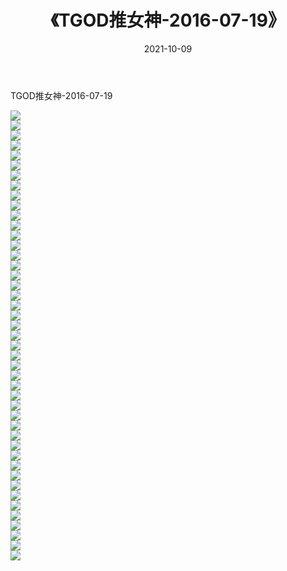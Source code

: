 ﻿---
layout: post
title:  《TGOD推女神-2016-07-19》
date:   2021-10-09
img: http://img.660000.xyz/Sharelink/网络美图/2021/TGOD推女神-2016-07-19/000.jpg
categories: [美女, 清纯, 唯美]
---

TGOD推女神-2016-07-19

  ![](http://img.660000.xyz/Sharelink/网络美图/2021/TGOD推女神-2016-07-19/001.jpg) <br> ![](http://img.660000.xyz/Sharelink/网络美图/2021/TGOD推女神-2016-07-19/002.jpg) <br> ![](http://img.660000.xyz/Sharelink/网络美图/2021/TGOD推女神-2016-07-19/003.jpg) <br> ![](http://img.660000.xyz/Sharelink/网络美图/2021/TGOD推女神-2016-07-19/004.jpg) <br> ![](http://img.660000.xyz/Sharelink/网络美图/2021/TGOD推女神-2016-07-19/005.jpg) <br> ![](http://img.660000.xyz/Sharelink/网络美图/2021/TGOD推女神-2016-07-19/006.jpg) <br> ![](http://img.660000.xyz/Sharelink/网络美图/2021/TGOD推女神-2016-07-19/007.jpg) <br> ![](http://img.660000.xyz/Sharelink/网络美图/2021/TGOD推女神-2016-07-19/008.jpg) <br> ![](http://img.660000.xyz/Sharelink/网络美图/2021/TGOD推女神-2016-07-19/009.jpg) <br> ![](http://img.660000.xyz/Sharelink/网络美图/2021/TGOD推女神-2016-07-19/010.jpg) <br> ![](http://img.660000.xyz/Sharelink/网络美图/2021/TGOD推女神-2016-07-19/011.jpg) <br> ![](http://img.660000.xyz/Sharelink/网络美图/2021/TGOD推女神-2016-07-19/012.jpg) <br> ![](http://img.660000.xyz/Sharelink/网络美图/2021/TGOD推女神-2016-07-19/013.jpg) <br> ![](http://img.660000.xyz/Sharelink/网络美图/2021/TGOD推女神-2016-07-19/014.jpg) <br> ![](http://img.660000.xyz/Sharelink/网络美图/2021/TGOD推女神-2016-07-19/015.jpg) <br> ![](http://img.660000.xyz/Sharelink/网络美图/2021/TGOD推女神-2016-07-19/016.jpg) <br> ![](http://img.660000.xyz/Sharelink/网络美图/2021/TGOD推女神-2016-07-19/017.jpg) <br> ![](http://img.660000.xyz/Sharelink/网络美图/2021/TGOD推女神-2016-07-19/018.jpg) <br> ![](http://img.660000.xyz/Sharelink/网络美图/2021/TGOD推女神-2016-07-19/019.jpg) <br> ![](http://img.660000.xyz/Sharelink/网络美图/2021/TGOD推女神-2016-07-19/020.jpg) <br> ![](http://img.660000.xyz/Sharelink/网络美图/2021/TGOD推女神-2016-07-19/021.jpg) <br> ![](http://img.660000.xyz/Sharelink/网络美图/2021/TGOD推女神-2016-07-19/022.jpg) <br> ![](http://img.660000.xyz/Sharelink/网络美图/2021/TGOD推女神-2016-07-19/023.jpg) <br> ![](http://img.660000.xyz/Sharelink/网络美图/2021/TGOD推女神-2016-07-19/024.jpg) <br> ![](http://img.660000.xyz/Sharelink/网络美图/2021/TGOD推女神-2016-07-19/025.jpg) <br> ![](http://img.660000.xyz/Sharelink/网络美图/2021/TGOD推女神-2016-07-19/026.jpg) <br> ![](http://img.660000.xyz/Sharelink/网络美图/2021/TGOD推女神-2016-07-19/027.jpg) <br> ![](http://img.660000.xyz/Sharelink/网络美图/2021/TGOD推女神-2016-07-19/028.jpg) <br> ![](http://img.660000.xyz/Sharelink/网络美图/2021/TGOD推女神-2016-07-19/029.jpg) <br> ![](http://img.660000.xyz/Sharelink/网络美图/2021/TGOD推女神-2016-07-19/030.jpg) <br> ![](http://img.660000.xyz/Sharelink/网络美图/2021/TGOD推女神-2016-07-19/031.jpg) <br> ![](http://img.660000.xyz/Sharelink/网络美图/2021/TGOD推女神-2016-07-19/032.jpg) <br> ![](http://img.660000.xyz/Sharelink/网络美图/2021/TGOD推女神-2016-07-19/033.jpg) <br> ![](http://img.660000.xyz/Sharelink/网络美图/2021/TGOD推女神-2016-07-19/034.jpg) <br> ![](http://img.660000.xyz/Sharelink/网络美图/2021/TGOD推女神-2016-07-19/035.jpg) <br> ![](http://img.660000.xyz/Sharelink/网络美图/2021/TGOD推女神-2016-07-19/036.jpg) <br> ![](http://img.660000.xyz/Sharelink/网络美图/2021/TGOD推女神-2016-07-19/037.jpg) <br> ![](http://img.660000.xyz/Sharelink/网络美图/2021/TGOD推女神-2016-07-19/038.jpg) <br> ![](http://img.660000.xyz/Sharelink/网络美图/2021/TGOD推女神-2016-07-19/039.jpg) <br> ![](http://img.660000.xyz/Sharelink/网络美图/2021/TGOD推女神-2016-07-19/040.jpg) <br> ![](http://img.660000.xyz/Sharelink/网络美图/2021/TGOD推女神-2016-07-19/041.jpg) <br> ![](http://img.660000.xyz/Sharelink/网络美图/2021/TGOD推女神-2016-07-19/042.jpg) <br> ![](http://img.660000.xyz/Sharelink/网络美图/2021/TGOD推女神-2016-07-19/043.jpg) <br> ![](http://img.660000.xyz/Sharelink/网络美图/2021/TGOD推女神-2016-07-19/044.jpg) <br> ![](http://img.660000.xyz/Sharelink/网络美图/2021/TGOD推女神-2016-07-19/045.jpg) <br>